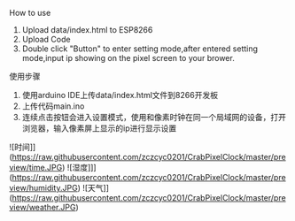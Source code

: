 How to use 
1. Upload data/index.html to ESP8266 
2. Upload Code  
3. Double click "Button" to enter setting mode,after entered setting mode,input ip showing on the pixel screen to your brower.

使用步骤
1. 使用arduino IDE上传data/index.html文件到8266开发板
2. 上传代码main.ino 
3. 连续点击按钮会进入设置模式，使用和像素时钟在同一个局域网的设备，打开浏览器，输入像素屏上显示的ip进行显示设置


![时间]](https://raw.githubusercontent.com/zczcyc0201/CrabPixelClock/master/preview/time.JPG) 
![湿度]]](https://raw.githubusercontent.com/zczcyc0201/CrabPixelClock/master/preview/humidity.JPG) 
![天气]](https://raw.githubusercontent.com/zczcyc0201/CrabPixelClock/master/preview/weather.JPG) 